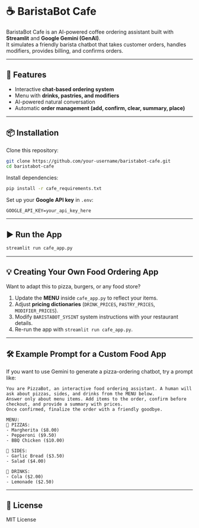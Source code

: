 # ☕ BaristaBot Cafe

BaristaBot Cafe is an AI-powered coffee ordering assistant built with **Streamlit** and **Google Gemini (GenAI)**.  
It simulates a friendly barista chatbot that takes customer orders, handles modifiers, provides billing, and confirms orders.

---

## 🚀 Features
- Interactive **chat-based ordering system**
- Menu with **drinks, pastries, and modifiers**
- AI-powered natural conversation
- Automatic **order management (add, confirm, clear, summary, place)**

---

## 📦 Installation
Clone this repository:
```bash
git clone https://github.com/your-username/baristabot-cafe.git
cd baristabot-cafe
```

Install dependencies:
```bash
pip install -r cafe_requirements.txt
```

Set up your **Google API key** in `.env`:
```env
GOOGLE_API_KEY=your_api_key_here
```

---

## ▶️ Run the App
```bash
streamlit run cafe_app.py
```

---

## 💡 Creating Your Own Food Ordering App
Want to adapt this to pizza, burgers, or any food store?  
1. Update the **MENU** inside `cafe_app.py` to reflect your items.  
2. Adjust **pricing dictionaries** (`DRINK_PRICES`, `PASTRY_PRICES`, `MODIFIER_PRICES`).  
3. Modify `BARISTABOT_SYSINT` system instructions with your restaurant details.  
4. Re-run the app with `streamlit run cafe_app.py`.

---

## 🛠 Example Prompt for a Custom Food App
If you want to use Gemini to generate a pizza-ordering chatbot, try a prompt like:

```
You are PizzaBot, an interactive food ordering assistant. A human will ask about pizzas, sides, and drinks from the MENU below. 
Answer only about menu items. Add items to the order, confirm before checkout, and provide a summary with prices.
Once confirmed, finalize the order with a friendly goodbye.

MENU:
🍕 PIZZAS:
- Margherita ($8.00)
- Pepperoni ($9.50)
- BBQ Chicken ($10.00)

🥗 SIDES:
- Garlic Bread ($3.50)
- Salad ($4.00)

🥤 DRINKS:
- Cola ($2.00)
- Lemonade ($2.50)
```

---

## 📜 License
MIT License
